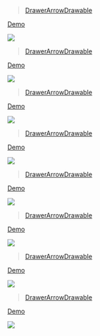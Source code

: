 > [DrawerArrowDrawable](https://github.com/keyboardsurfer/Crouton)

[ Demo](http://androidxy.com/en/detail/71df575c3bf824471c3f8c0997b1c4b5)

![](/images/de.keyboardsurfer.app.demo.crouton.jpg)

> [DrawerArrowDrawable](https://github.com/jgilfelt/android-viewbadger)

[ Demo](http://androidxy.com/en/detail/828adcd3b2c9093d385352cf1e351c11)

![](/images/com.readystatesoftware.viewbadger.jpg)

> [DrawerArrowDrawable](https://github.com/JohnPersano/SuperToasts)

[ Demo](http://androidxy.com/en/detail/0d50b87e67c316e7a2d0394d1ad242f5)

![](/images/com.supertoastsdemo.jpg)

> [DrawerArrowDrawable](https://github.com/MrEngineer13/SnackBar)

[ Demo](http://androidxy.com/en/detail/29bb3249599d84b86393c1caeddafb89)

![](/images/com.mrengineer13.snackbar.sample.jpg)

> [DrawerArrowDrawable](https://github.com/nhaarman/supertooltips)

[ Demo](http://androidxy.com/en/detail/7c22ae19457c0f46e7e9b26c3f158f44)

![](/images/com.haarman.supertooltips.jpg)

> [DrawerArrowDrawable](https://github.com/jenzz/Android-UndoBar)

[ Demo](http://androidxy.com/en/detail/e621b216f9f2de386ddead5ab12d949f)

![](/images/com.jensdriller.libs.undobar.sample.jpg)

> [DrawerArrowDrawable](https://github.com/soarcn/UndoBar)

[ Demo](http://androidxy.com/en/detail/0e525796496d7c5a6c54798f8f4c253e)

![](/images/com.cocosw.undobar.example.jpg)

> [DrawerArrowDrawable](https://github.com/zzz40500/HeadsUp)

[ Demo](http://androidxy.com/en/detail/54856658cc2143e0742d90f16880cdf1)

![](/images/com.mingle.headupdemo.jpg)

